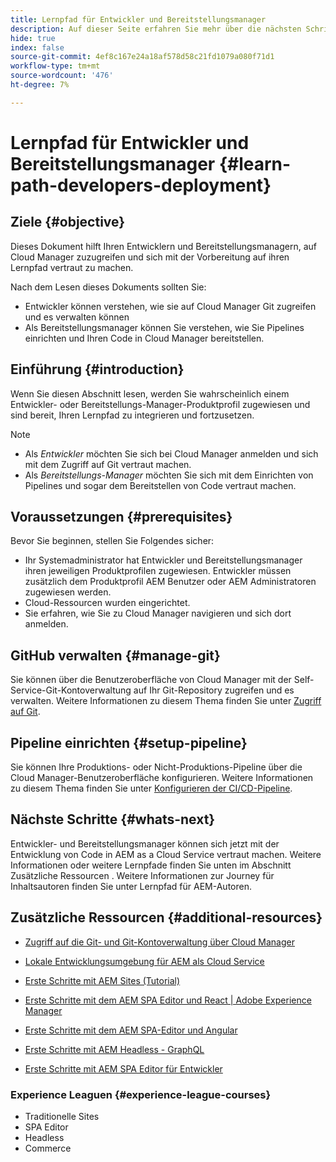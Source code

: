 ```yaml
---
title: Lernpfad für Entwickler und Bereitstellungsmanager
description: Auf dieser Seite erfahren Sie mehr über die nächsten Schritte nach dem Zugriff, wenn Sie Entwickler oder Bereitstellungsmanager sind.
hide: true
index: false
source-git-commit: 4ef8c167e24a18af578d58c21fd1079a080f71d1
workflow-type: tm+mt
source-wordcount: '476'
ht-degree: 7%

---
```


# Lernpfad für Entwickler und Bereitstellungsmanager {#learn-path-developers-deployment}

## Ziele {#objective}

Dieses Dokument hilft Ihren Entwicklern und Bereitstellungsmanagern, auf Cloud Manager zuzugreifen und sich mit der Vorbereitung auf ihren Lernpfad vertraut zu machen.

Nach dem Lesen dieses Dokuments sollten Sie:

* Entwickler können verstehen, wie sie auf Cloud Manager Git zugreifen und es verwalten können
* Als Bereitstellungsmanager können Sie verstehen, wie Sie Pipelines einrichten und Ihren Code in Cloud Manager bereitstellen.

## Einführung {#introduction}

Wenn Sie diesen Abschnitt lesen, werden Sie wahrscheinlich einem Entwickler- oder Bereitstellungs-Manager-Produktprofil zugewiesen und sind bereit, Ihren Lernpfad zu integrieren und fortzusetzen.

>[!NOTE]
>* Als *Entwickler* möchten Sie sich bei Cloud Manager anmelden und sich mit dem Zugriff auf Git vertraut machen.
>* Als *Bereitstellungs-Manager* möchten Sie sich mit dem Einrichten von Pipelines und sogar dem Bereitstellen von Code vertraut machen.


## Voraussetzungen {#prerequisites}

Bevor Sie beginnen, stellen Sie Folgendes sicher:

* Ihr Systemadministrator hat Entwickler und Bereitstellungsmanager ihren jeweiligen Produktprofilen zugewiesen. Entwickler müssen zusätzlich dem Produktprofil AEM Benutzer oder AEM Administratoren zugewiesen werden.
* Cloud-Ressourcen wurden eingerichtet.
* Sie erfahren, wie Sie zu Cloud Manager navigieren und sich dort anmelden.

## GitHub verwalten {#manage-git}

Sie können über die Benutzeroberfläche von Cloud Manager mit der Self-Service-Git-Kontoverwaltung auf Ihr Git-Repository zugreifen und es verwalten.
Weitere Informationen zu diesem Thema finden Sie unter [Zugriff auf Git](https://experienceleague.adobe.com/docs/experience-manager-cloud-service/implementing/managing-code/accessing-git.html?lang=en).

## Pipeline einrichten {#setup-pipeline}

Sie können Ihre Produktions- oder Nicht-Produktions-Pipeline über die Cloud Manager-Benutzeroberfläche konfigurieren.
Weitere Informationen zu diesem Thema finden Sie unter [Konfigurieren der CI/CD-Pipeline](https://experienceleague.adobe.com/docs/experience-manager-cloud-service/implementing/using-cloud-manager/configure-pipeline.html?lang=en).

## Nächste Schritte {#whats-next}

Entwickler- und Bereitstellungsmanager können sich jetzt mit der Entwicklung von Code in AEM as a Cloud Service vertraut machen. Weitere Informationen oder weitere Lernpfade finden Sie unten im Abschnitt Zusätzliche Ressourcen . Weitere Informationen zur Journey für Inhaltsautoren finden Sie unter Lernpfad für AEM-Autoren.

## Zusätzliche Ressourcen {#additional-resources}

* [Zugriff auf die Git- und Git-Kontoverwaltung über Cloud Manager](https://experienceleague.adobe.com/docs/experience-manager-cloud-service/implementing/managing-code/accessing-git.html?lang=en)

* [Lokale Entwicklungsumgebung für AEM als Cloud Service](https://experienceleague.adobe.com/docs/experience-manager-learn/cloud-service/local-development-environment-set-up/overview.html)

* [Erste Schritte mit AEM Sites (Tutorial)](https://experienceleague.adobe.com/docs/experience-manager-learn/getting-started-wknd-tutorial-develop/overview.html)

* [Erste Schritte mit dem AEM SPA Editor und React | Adobe Experience Manager](https://experienceleague.adobe.com/docs/experience-manager-learn/getting-started-with-aem-headless/spa-editor/react/overview.html?lang=en)

* [Erste Schritte mit dem AEM SPA-Editor und Angular](https://experienceleague.adobe.com/docs/experience-manager-learn/getting-started-with-aem-headless/spa-editor/angular/overview.html?lang=en)

* [Erste Schritte mit AEM Headless - GraphQL](https://experienceleague.adobe.com/docs/experience-manager-learn/getting-started-with-aem-headless/graphql/overview.html?lang=en)

* [Erste Schritte mit AEM SPA Editor für Entwickler](https://experienceleague.adobe.com/?Solution=Experience+Manager&amp;Solution=Experience+Manager+Sites&amp;Solution=Experience+Manager+Forms&amp;Solution=Experience+Manager+Screens#courses)

### Experience Leaguen {#experience-league-courses}

* Traditionelle Sites
* SPA Editor
* Headless
* Commerce
